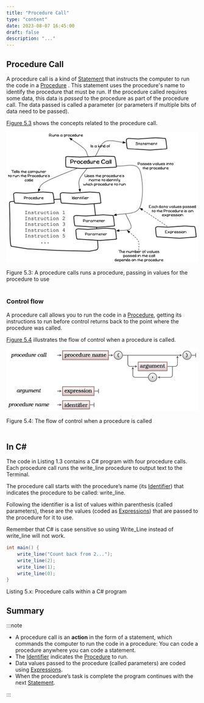 ```yaml
---
title: "Procedure Call"
type: "content"
date: 2023-08-07 16:45:00
draft: false
description: "..."
---
```



## Procedure Call

A procedure call is a kind of [Statement](../1-statement) that instructs the computer to run the code in a [Procedure](../3-procedure) . This statement uses the procedure's name to identify the procedure that must be run. If the procedure called requires some data, this data is *passed* to the procedure as part of the procedure call. The data passed is called a parameter (or parameters if multiple bits of data need to be passed).

[Figure 5.3](#FigureProcedureCall) shows the concepts related to the procedure call.

<a id="FigureProcedureCall"></a>

![Figure 5.3 A procedure calls runs a procedure, passing in values for the procedure to use](../images/program-creation/ProcedureCall.png "A procedure calls runs a procedure, passing in values for the procedure to use")
<div class="caption"><span class="caption-figure-nbr">Figure 5.3: </span>A procedure calls runs a procedure, passing in values for the procedure to use</div><br/>

### Control flow

A procedure call allows you to run the code in a [Procedure](../3-procedure), getting its instructions to run before control returns back to the point where the procedure was called.

[Figure 5.4](#FigureProcedureCallControlFlow) illustrates the flow of control when a procedure is called.

<a id="FigureProcedureCallControlFlow"></a>

![Figure 5.4 The flow of control when a procedure is called](../images/program-creation/ProcedureCallControlFlow.png "The flow of control when a procedure is called")
<div class="caption"><span class="caption-figure-nbr">Figure 5.4: </span>The flow of control when a procedure is called</div><br/>

## In C#

The code in Listing 1.3 contains a C# program with four procedure calls. Each procedure call runs the <span class="codeText">write_line</span> procedure to output text to the Terminal.

The procedure call starts with the procedure’s name (its [Identifier](../identifier)) that indicates the procedure to be called: <span class="codeText">write_line</span>.

Following the identifier is a list of values within parenthesis (called parameters), these are the values (coded as [Expressions](../expressions)) that are passed to the procedure for it to use.

Remember that C# is case sensitive so using <span class="codeText">Write_Line</span> instead of <span class="codeText">write_line</span> will not work.

```csharp
int main() {
    write_line("Count back from 2...");
    write_line(2);
    write_line(1);
    write_line(0);
}
```
<div class="caption"><span class="caption-figure-nbr">Listing 5.x: </span>Procedure calls within a C# program</div>

## Summary

:::note

- A procedure call is an **action** in the form of a statement, which commands the computer to run the code in a procedure: You can code a procedure anywhere you can code a statement.
- The [Identifier](../identifier) indicates the [Procedure](../3-procedure) to run.
- Data values passed to the procedure (called parameters) are coded using [Expressions](../expression).
- When the procedure’s task is complete the program continues with the next [Statement](../1-statement).

:::
